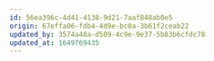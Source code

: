 ```yaml
---
id: 56ea396c-4d41-4138-9d21-7aaf848ab0e5
origin: 67effa06-fdb4-4d9e-bc0a-3b61f2ceab22
updated_by: 3574a48a-d509-4c9e-9e37-5b83b6cfdc78
updated_at: 1649769435
---
```

